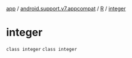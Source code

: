 [app](../../../index.md) / [android.support.v7.appcompat](../../index.md) / [R](../index.md) / [integer](./index.md)

# integer

`class integer`
`class integer`